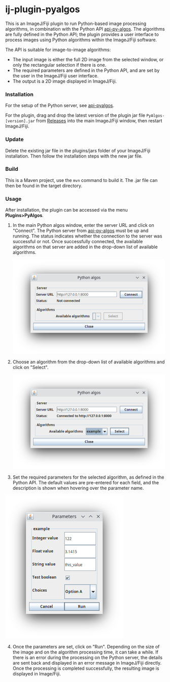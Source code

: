 # ij-plugin-pyalgos

This is an ImageJ/Fiji plugin to run Python-based image processing algorithms, in combination with the Python
API [api-py-algos](https://github.com/EPFL-Center-for-Imaging/api-py-algos).
The algorithms are fully defined in the Python API; the plugin provides a user interface to process images using Python
algorithms within the ImageJ/Fiji software.

The API is suitable for image-to-image algorithms:

- The input image is either the full 2D image from the selected window, or only the rectangular selection if there is
  one.
- The required parameters are defined in the Python API, and are set by the user in the ImageJ/Fiji user interface.
- The output is a 2D image displayed in ImageJ/Fiji.

### Installation

For the setup of the Python server,
see [api-pyalgos](https://github.com/EPFL-Center-for-Imaging/api-py-algos?tab=readme-ov-file#setup).

For the plugin,
drag and drop the latest version of the plugin jar file `PyAlgos-[version].jar`
from [Releases](https://github.com/EPFL-Center-for-Imaging/ij-plugin-pyalgos/releases)
into the main ImageJ/Fiji window, then restart ImageJ/Fiji.

### Update

Delete the existing jar file in the plugins/jars folder of your ImageJ/Fiji installation.
Then follow the installation steps with the new jar file.

### Build

This is a Maven project, use the `mvn` command to build it.
The .jar file can then be found in the target directory.

### Usage

After installation, the plugin can be accessed via the menu **Plugins>PyAlgos**.

1. In the main Python algos window, enter the server URL and click on "Connect".
   The Python server from [api-py-algos](https://github.com/EPFL-Center-for-Imaging/api-py-algos) must be up and
   running.
   The status indicates whether the connection to the server was successful or not.
   Once successfully connected, the available algorithms on that server are added in the drop-down list of available
   algorithms.

   ![screenshot_connect](readme_images/PyAlgos_window_connect.png)
2. Choose an algorithm from the drop-down list of available algorithms and click on "Select".

   ![screenshot_select](readme_images/PyAlgos_window_select_algo.png)
3. Set the required parameters for the selected algorithm, as defined in the Python API.
   The default values are pre-entered for each field, and the description is shown when hovering over the parameter
   name.

![screenshot_parameters](readme_images/Parameters_window.png)

4. Once the parameters are set, click on "Run". Depending on the size of the image and on the algorithm processing
   time, it can take a while. If there is an error during the processing on the Python server, the details are sent
   back and displayed in an error message in ImageJ/Fiji directly.
   Once the processing is completed successfully, the resulting image is displayed in Image/Fiji.

